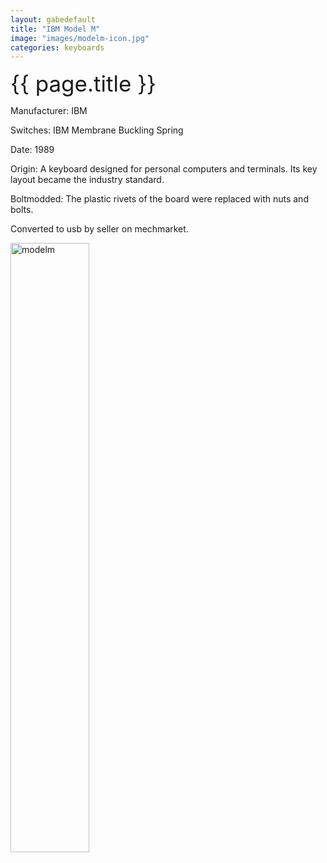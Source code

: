 ```yaml
---
layout: gabedefault
title: "IBM Model M"
image: "images/modelm-icon.jpg"
categories: keyboards
---
```

<span style="font-size:35px">{{ page.title }}</span>

Manufacturer: IBM

Switches: IBM Membrane Buckling Spring

Date: 1989

Origin: A keyboard designed for personal computers and terminals. Its key
layout became the industry standard.

Boltmodded: The plastic rivets of the board were replaced with nuts and bolts.

Converted to usb by seller on mechmarket.

<img src="{{ site.baseurl }}/images/modelm.jpg" alt="modelm" width="50%"/>

